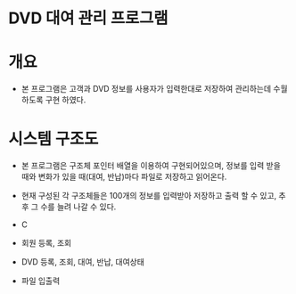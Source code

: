 # DVD 대여 관리 프로그램

# 개요
- 본 프로그램은 고객과 DVD 정보를 사용자가 입력한대로 저장하여 관리하는데 수월하도록 구현 하였다.

# 시스템 구조도
- 본 프로그램은 구조체 포인터 배열을 이용하여 구현되어있으며, 정보를 입력 받을 때와 변화가 있을 때(대여, 반납)마다 파일로 저장하고 읽어온다.
- 현재 구성된 각 구조체들은 100개의 정보를 입력받아 저장하고 출력 할 수 있고, 추후 그 수를 늘려 나갈 수 있다.




- C
- 회원 등록, 조회
- DVD 등록, 조회, 대여, 반납, 대여상태
- 파일 입출력
